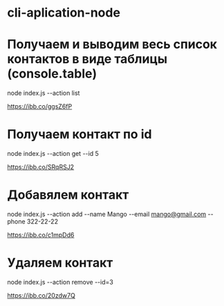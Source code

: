 # cli-aplication-node

# Получаем и выводим весь список контактов в виде таблицы (console.table)

node index.js --action list

https://ibb.co/ggsZ6fP

# Получаем контакт по id

node index.js --action get --id 5

https://ibb.co/SRqRSJ2

# Добавялем контакт

node index.js --action add --name Mango --email mango@gmail.com --phone 322-22-22

https://ibb.co/c1mpDd6

# Удаляем контакт

node index.js --action remove --id=3

https://ibb.co/20zdw7Q
